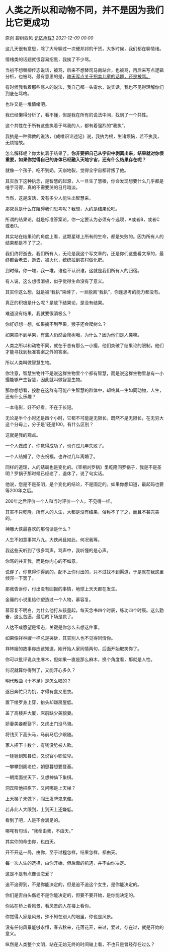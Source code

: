 # 人类之所以和动物不同，并不是因为我们比它更成功

原创 碧树西风 [记忆承载3](javascript:void(0);) *2021-12-09 00:00*

这几天很有意思，除了大号聊过一次硬邦邦的干货，大多时候，我们都在聊情绪。



情绪类的话题就很容易招黑，我挨了不少骂。



当初不想替柳传志说话，被骂，后来不想替司马南站台，也被骂，再后来写点逻辑分析，也被骂，最有意思的是，[昨天写点关于拐卖儿童的话题，还是被骂。](http://mp.weixin.qq.com/s?__biz=MzU0MjYwNDU2Mw==&mid=2247502717&idx=2&sn=5ccc7246c14b734d93c261a5c1a21d69&chksm=fb1aa701cc6d2e1778e461bb0f6d2912f54a152178f91e20b7b932bb704b16ad372fd8f0c193&scene=21#wechat_redirect)



有时候我看着那些骂人的说法，我自己都一头雾水，说实话，我也不见得理解你们到底在骂啥。



也许又是一堆情绪吧。



我已经懒得分析了，看不懂，但是我在所有的说法中间，找到了一个共性。



这个共性在于所有这些执着于骂我的人，都有着强烈的“我执”。



我执是一种佛教的说法，《成唯识论述记》说，我执为根，生诸烦恼，若不执我，无烦恼故。



怎么解释呢？你太执着于结果了。**你非要把自己从宇宙中剥离出来，结果就对你很重要，如果你觉得自己的身体已经融入天地宇宙，还有什么结果存在呢？**



就像一个孩子，吃不到奶，天崩地裂，觉得全宇宙都背叛了他。



其实放下这种执念，是智慧的起源，人一旦生了慧根，你会发现想要什么几乎都是唾手可得，真的不需要哭的日月暗淡。



当然，这是废话，没有多少人能生出智慧来。



那究竟是什么在阻碍我们思考呢？我想，大约是结果论吧。



所谓的结果论，就是标准答案论，你一定要认为必须有个选项，A或者B，或者C或者D。



其实站在结果论的角度上看，这颗星球上所有的生命，都是失败的。因为所有人的结果都是不了了之。



我们终将逝去，我们所有人，无论是我这个写文章的，还是你们这些看文章的，最终都会老去，逝去，被火化，统统拉到农村做化肥。



到时候，你一堆，我一堆，谁也不认识谁，这就是我们所有人的归宿。



有人说，这么想很消极，似乎觉得生命没有了意义。



其实你这么想，就是被“我执”束缚了，一旦脱离“我执”，你连思考的能力都没有。



真正的积极是什么呢？是放下结果论，是没有结果。



难道没有结果，我就要很消极么？



你好好想一想，如果摘不到苹果，猴子还会爬树么？



如果摘不到苹果，有些人仍然会爬树哦，为什么？因为他们是人类嘛。



人类之所以和动物不同，就在于总有那么一小撮，他们突破了结果论的限制，他们才能寻找到标准答案之外的答案。



所以人类叫做智慧生物。



你注意，智慧生物并不是说这群生物里个个都有智慧，而是说这群生物里总有一小撮能够产生智慧，因此就叫做智慧生物。



那你想想看，投胎在这群有可能产生智慧的群体中，却终其一生如同动物，人生，还有什么乐趣？



一本电影，好不好看，不在于长短。



无论是半个小时还是四个小时，它都不可能是无限长。既然不是无限长，在无穷大这个分母上，分子是1还是100，有什么区别？



这就是我的观点。



一个人做成了，你觉得成功了，也许过几年失败了。

一个人结婚了，你去祝福，也许过几年离婚了。



同样的道理，人的结局也是变化的。《宰相刘罗锅》里乾隆问罗锅子，我是不是圣明？罗锅子那时候已经老了，退休了，说了句实话。



他说，您是不是圣明，是个变化的结论，不是固定的。如果你想知道，最起码也要等200年之后。



200年之后评价一个人和当时评价一个人，不见得一样。



其实不只乾隆，所有人的人生，大都是没有结果，俗称不了了之，而且不甚完美的。



神雕大侠最喜欢的那句话是什么？



人生不如意事常八九。大侠尚且如此，何况我等。



我这些天听到了很多骂声，骂声中，我听懂的是心声。



你骂的并非我，而是你内心的不如意。



说穿了，你觉得你得到的，配不上你付出的，只不过找不到渠道，于是就在我这里倾泻一下罢了。



那我告诉你，付出没有回报的事情，地球上天天都在发生。



金庸的小说里给你塑造过一个人物，慕容复。



慕容复不明白，为什么他打从孩童起，每天念书四个时辰，练功四个时辰。这么勤奋，这么苦逼，最后的下场是疯了。



人达不成愿望是常态，关键是你怎么去想这件事。



如果像祥林嫂一样总是哭诉，其实别人也不见得同情你。



祥林嫂的故事你应该知道，刚开始人家同情两句，后面开始取笑你了。



你可以批评说众生麻木，但如果一直是那么麻木，换个角度看，那就是人性。



何况就算你得到了，又能开心多久？



明代散曲《十不足》是怎么唱的？



逐日奔忙只为饥，才得有食又思衣。

置下绫罗身上穿，抬头却嫌房屋低。

盖了高楼并大厦，床前缺少美貌妻。

娇妻美妾都娶下，又虑出门没马骑。

将钱买下高头马，马前马后少跟随。

家人招下十数个，有钱没势被人欺。

一铨铨到知县位，又说官小职位卑。

一攀攀到阁老位，朝思暮想要登基。

一朝南面坐天下，又想神仙下象棋。

洞宾陪他把棋下，又问哪是上天梯？

上天梯子未做下，阎王发牌鬼来催。

若非此人大限到，上到天上还嫌低。



看到了吧，人是不会满足的。



哪咤有句话，“我命由我，不由天。”



其实你的命由你，也由天。



开不开这一局，由你，至于过程怎样，结果怎样，都由天。



每一次人生的选择，由你开始，但后面的机遇，并不由你决定。



这是不是有点像谈恋爱？



追不追得到，不是你能决定的，但是追不追这个女生，是你能决定的。



你们是否白头偕老不是你能决定的，但要不要开始，是你能决定的。



你站在桥上看风景，看风景的人在楼上看你。



你觉得人家是风景，殊不知在别人的眼里，你也是风景。



没有任何风景能够永恒，春去秋来，花落花开，来过，爱过，存在过，就是开始的意义。



纵然是人类整个文明，站在无始无终的时间轴上看，不也只是曾经存在过么？